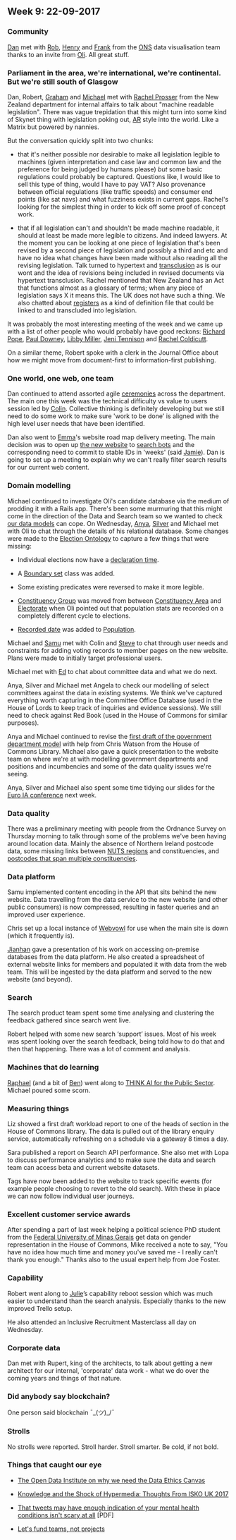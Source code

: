 ## Week 9: 22-09-2017

### Community

[Dan](https://twitter.com/dasbarrett) met with [Rob](https://twitter.com/fryford), [Henry](https://twitter.com/henryjameslau) and [Frank](https://twitter.com/frankman1000) from the [ONS](https://www.ons.gov.uk/) data visualisation team thanks to an invite from [Oli](https://twitter.com/olihawkins). All great stuff.

### Parliament in the area, we're international, we're continental. But we're still south of Glasgow

Dan, Robert, [Graham](https://twitter.com/grahampeek) and [Michael](https://twitter.com/fantasticlife) met with [Rachel Prosser](https://twitter.com/rachelprosser) from the New Zealand department for internal affairs to talk about "machine readable legislation". There was vague trepidation that this might turn into some kind of Skynet thing with legislation poking out, [AR](https://en.wikipedia.org/wiki/Augmented_reality) style into the world. Like a Matrix but powered by nannies.

But the conversation quickly split into two chunks:

* that it's neither possible nor desirable to make all legislation legible to machines (given interpretation and case law and common law and the preference for being judged by humans please) *but* some basic regulations could probably be captured. Questions like, I would like to sell this type of thing, would I have to pay VAT? Also provenance between official regulations (like traffic speeds) and consumer end points (like sat navs) and what fuzziness exists in current gaps. Rachel's looking for the simplest thing in order to kick off some proof of concept work.

* that if all legislation can't and shouldn't be made machine readable, it should at least be made more legible to citizens. And indeed lawyers. At the moment you can be looking at one piece of legislation that's been revised by a second piece of legislation and possibly a third and etc and have no idea what changes have been made without also reading all the revising legislation. Talk turned to hypertext and [transclusion](https://en.wikipedia.org/wiki/Transclusion) as is our wont and the idea of revisions being included in revised documents via hypertext transclusion. Rachel mentioned that New Zealand has an Act that functions almost as a glossary of terms; when any piece of legislation says X it means this. The UK does not have such a thing. We also chatted about [registers](https://gds.blog.gov.uk/2015/09/01/registers-authoritative-lists-you-can-trust/) as a kind of definition file that could be linked to and transcluded into legislation.

It was probably the most interesting meeting of the week and we came up with a list of other people who would probably have good reckons: [Richard Pope](https://twitter.com/richardjpope), [Paul Downey](https://twitter.com/psd), [Libby Miller](https://twitter.com/libbymiller), [Jeni Tennison](https://twitter.com/jenit) and [Rachel Coldicutt](https://twitter.com/rachelcoldicutt).

On a similar theme, Robert spoke with a clerk in the Journal Office about how we might move from document-first to information-first publishing.

### One world, one web, one team

Dan continued to attend assorted agile [ceremonies](https://www.youtube.com/watch?v=Ss1MbL4NYf0) across the department. The main one this week was the technical difficulty vs value to users session led by [Colin](https://twitter.com/colinpattinson). Collective thinking is definitely developing but we still need to do some work to make sure 'work to be done' is aligned with the high level user needs that have been identified.

Dan also went to [Emma](http://twitter.com/_allenemma)'s website road map delivery meeting. The main decision was to open up [the new website](https://beta.parliament.uk/) to [search bots](http://www.robotstxt.org/robotstxt.html) and the corresponding need to commit to stable IDs in 'weeks' (said [Jamie](https://twitter.com/oddtype)). Dan is going to set up a meeting to explain why we can't really filter search results for our current web content.

### Domain modelling

Michael continued to investigate Oli's candidate database via the medium of prodding it with a Rails app. There's been some murmuring that this might come in the direction of the Data and Search team so we wanted to check [our data models](https://ukparliament.github.io/ontologies/) can cope. On Wednesday, [Anya](https://twitter.com/bitten_), [Silver](https://twitter.com/silveroliver) and Michael met with Oli to chat through the details of his relational database. Some changes were made to the [Election Ontology](https://ukparliament.github.io/ontologies/election/election-ontology.html) to capture a few things that were missing:

* Individual elections now have a [declaration time](https://ukparliament.github.io/ontologies/election/election-ontology.html#d4e245).

* A [Boundary set](https://ukparliament.github.io/ontologies/election/election-ontology.html#d4e431) class was added.

* Some existing predicates were reversed to make it more legible.

* [Constituency Group](https://ukparliament.github.io/ontologies/election/election-ontology.html#d4e499) was moved from between [Constituency Area](https://ukparliament.github.io/ontologies/election/election-ontology.html#d4e477) and [Electorate](https://ukparliament.github.io/ontologies/election/election-ontology.html#d4e535) when Oli pointed out that population stats are recorded on a completely different cycle to elections.

* [Recorded date](https://ukparliament.github.io/ontologies/election/election-ontology.html#d4e337) was added to [Population](https://ukparliament.github.io/ontologies/election/election-ontology.html#d4e594).

Michael and [Samu](https://twitter.com/langsamu) met with Colin and [Steve](https://twitter.com/steve_bromley) to chat through user needs and constraints for adding voting records to member pages on the new website. Plans were made to initially target professional users.

Michael met with [Ed](https://twitter.com/ewhitur) to chat about committee data and what we do next.

Anya, Silver and Michael met Angela to check our modelling of select committees against the data in existing systems. We think we've captured everything worth capturing in the Committee Office Database (used in the House of Lords to keep track of inquiries and evidence sessions). We still need to check against Red Book (used in the House of Commons for similar purposes).

Anya and Michael continued to revise the [first draft of the government department model](https://github.com/ukparliament/ontologies/blob/master/_government-department/government-department.png) with help from Chris Watson from the House of Commons Library. Michael also gave a quick presentation to the website team on where we're at with modelling government departments and positions and incumbencies and some of the data quality issues we're seeing.

Anya, Silver and Michael also spent some time tidying our slides for the [Euro IA conference](http://euroia.org/) next week.


### Data quality

There was a preliminary meeting with people from the Ordnance Survey on Thursday morning to talk through some of the problems we've been having around location data. Mainly the absence of Northern Ireland postcode data, some missing links between [NUTS regions](https://en.wikipedia.org/wiki/NUTS_statistical_regions_of_the_United_Kingdom) and constituencies, and [postcodes that span multiple constituencies](https://democracyclub.org.uk/blog/2017/03/20/4314-times-when-postcodes-arent-good-enough/).

### Data platform

Samu implemented content encoding in the API that sits behind the new website. Data travelling from the data service to the new website (and other public consumers) is now compressed, resulting in faster queries and an improved user experience.

Chris set up a local instance of [Webvowl](http://vowl.visualdataweb.org/webvowl.html) for use when the main site is down (which it frequently is).

[Jianhan](https://twitter.com/jianhanzhu) gave a presentation of his work on accessing on-premise databases from the data platform. He also created a spreadsheet of external website links for members and populated it with data from the web team. This will be ingested by the data platform and served to the new website (and beyond).

### Search

The search product team spent some time analysing and clustering the feedback gathered since search went live.

Robert helped with some new search ‘support’ issues. Most of his week was spent looking over the search feedback, being told how to do that and then that happening. There was a lot of comment and analysis.

### Machines that do learning

[Raphael](https://twitter.com/raphaelleung) (and a bit of [Ben](http://twitter.com/benwoodhams)) went along to [THINK AI for the Public Sector](http://www.thinkdigitalpartners.com/event/think-ai-publicsector/). Michael poured some scorn.

### Measuring things

Liz showed a first draft workload report to one of the heads of section in the House of Commons library. The data is pulled out of the library enquiry service, automatically refreshing on a schedule via a gateway 8 times a day.

Sara published a report on Search API performance. She also met with Lopa to discuss performance analytics and to make sure the data and search team can access beta and current website datasets.

Tags have now been added to the website to track specific events (for example people choosing to revert to the old search). With these in place we can now follow individual user journeys.

### Excellent customer service awards

After spending a part of last week helping a political science PhD student from the [Federal University of Minas Gerais](https://en.wikipedia.org/wiki/Federal_University_of_Minas_Gerais) get data on gender representation in the House of Commons, Mike received a note to say, "You have no idea how much time and money you've saved me - I really can't thank you enough." Thanks also to the usual expert help from Joe Foster.

### Capability

Robert went along to [Julie](https://twitter.com/julietouring)’s capability reboot session which was much easier to understand than the search analysis. Especially thanks to the new improved Trello setup.

He also attended an Inclusive Recruitment Masterclass all day on Wednesday.

### Corporate data

Dan met with Rupert, king of the architects, to talk about getting a new architect for our internal, 'corporate' data work - what we do over the coming years and things of that nature.

### Did anybody say blockchain?

One person said blockchain ¯\_(ツ)_/¯

### Strolls

No strolls were reported. Stroll harder. Stroll smarter. Be cold, if not bold.

### Things that caught our eye

* [The Open Data Institute on why we need the Data Ethics Canvas](https://theodi.org/blog/why-we-need-the-data-ethics-canvas)

* [Knowledge and the Shock of Hypermedia: Thoughts From ISKO UK 2017](https://16blue.me/2017/09/18/knowledge-and-the-shock-of-hypermedia-thoughts-from-isko-uk-2017/)

* [That tweets may have enough indication of your mental health conditions isn't scary at all](https://www.aclweb.org/anthology/E/E17/E17-1015.pdf) [PDF]

* [Let's fund teams, not projects](https://defradigital.blog.gov.uk/2017/09/19/lets-fund-teams-not-projects/)